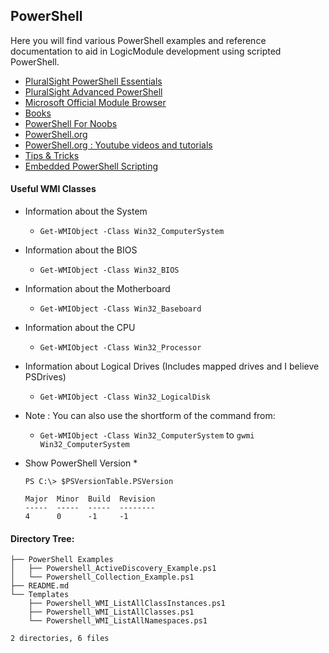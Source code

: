 ## PowerShell

Here you will find various PowerShell examples and reference documentation to aid in LogicModule development using scripted PowerShell.

- [PluralSight PowerShell Essentials](https://www.pluralsight.com/paths/windows-powershell-essentials)
- [PluralSight Advanced PowerShell](https://www.pluralsight.com/paths/powershell-scripting-and-toolmaking)
- [Microsoft Official Module Browser](https://docs.microsoft.com/en-us/powershell/module/)
- [Books](https://donjones.com/books/)
- [PowerShell For Noobs](https://leanpub.com/powershell-4n00bs)
- [PowerShell.org](https://powershell.org/)
- [PowerShell.org : Youtube videos and tutorials](https://www.youtube.com/powershellorg)
- [Tips & Tricks](https://www.logicmonitor.com/support/terminology-syntax/scripting-support/powershell-tips-tricks/)
- [Embedded PowerShell Scripting](https://www.logicmonitor.com/support/terminology-syntax/scripting-support/embedded-powershell-scripting/)

#### Useful WMI Classes

* Information about the System
    * ```Get-WMIObject -Class Win32_ComputerSystem```

* Information about the BIOS
    * ```Get-WMIObject -Class Win32_BIOS```

* Information about the Motherboard
    * ```Get-WMIObject -Class Win32_Baseboard```

* Information about the CPU
    * ```Get-WMIObject -Class Win32_Processor```

* Information about Logical Drives (Includes mapped drives and I believe PSDrives)
    * ```Get-WMIObject -Class Win32_LogicalDisk```

* Note : You can also use the shortform of the command from:
    * ```Get-WMIObject -Class Win32_ComputerSystem``` to ```gwmi Win32_ComputerSystem```

* Show PowerShell Version
    * 
    ```
    PS C:\> $PSVersionTable.PSVersion

    Major  Minor  Build  Revision
    -----  -----  -----  --------
    4      0      -1     -1
    ```

#### Directory Tree:
```
├── PowerShell Examples
│   ├── Powershell_ActiveDiscovery_Example.ps1
│   └── Powershell_Collection_Example.ps1
├── README.md
└── Templates
    ├── Powershell_WMI_ListAllClassInstances.ps1
    ├── Powershell_WMI_ListAllClasses.ps1
    └── Powershell_WMI_ListAllNamespaces.ps1

2 directories, 6 files
```
